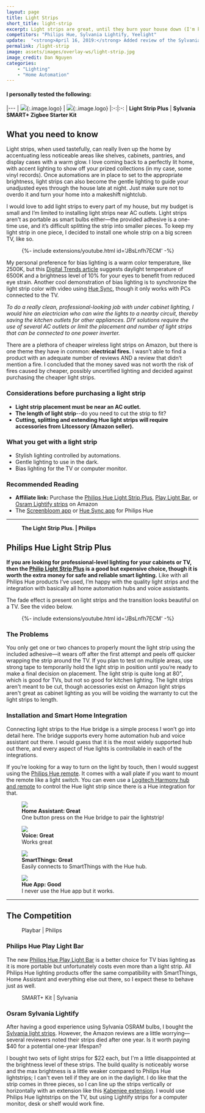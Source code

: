 ```yaml
---
layout: page
title: Light Strips
short_title: light-strip
excerpt: Light strips are great, until they burn your house down (I'm kidding, sort of).
competitors: "Philips Hue, Sylvania Lightify, Yeelight"
update:  "<strong>April 16, 2019:</strong> Added review of the Sylvania OSRAM SMART+ Light Strip."
permalink: /light-strip
image: assets/images/overlay-ws/light-strip.jpg
image_credit: Dan Nguyen
categories: 
    - "Lighting"
    - "Home Automation"
---
```


<!--more-->

#### I personally tested the following:

|---
| ![](assets\images\logo\philips-hue.png){:.image.logo} | ![](assets\images\logo\osram.png){:.image.logo} 
|:-:|:-:
| **Light Strip Plus** | **Sylvania SMART+ Zigbee Starter Kit**


## What you need to know

Light strips, when used tastefully, can really liven up the home by accentuating less noticeable areas like shelves, cabinets, pantries, and display cases with a warm glow. I love coming back to a perfectly lit home, with accent lighting to show off your prized collections (in my case, some vinyl records). Once automations are in place to set to the appropriate brightness, light strips can also become the gentle lighting to guide your unadjusted eyes through the house late at night. Just make sure not to overdo it and turn your home into a makeshift nightclub. 

I would love to add light strips to every part of my house, but my budget is small and I’m limited to installing light strips near AC outlets. Light strips aren't as portable as smart bulbs either—the provided adhesive is a one-time use, and it’s difficult splitting the strip into smaller pieces. To keep my light strip in one piece, I decided to install one whole strip on a big screen TV, like so.

<figure class="align-center">
  <div class="container">
   {%- include extensions/youtube.html id='JBsLnfh7ECM' -%}
  </div>
  <figcaption></figcaption> 
</figure>
<p></p>

My personal preference for bias lighting is a warm color temperature, like 2500K, but this [Digital Trends article](https://www.digitaltrends.com/home-theater/bias-lighting-for-tv/) suggests daylight temperature of 6500K and a brightness level of 10% for your eyes to benefit from reduced eye strain. Another cool demonstration of bias lighting is to synchronize the light strip color with video using [Hue Sync](https://www2.meethue.com/en-us/entertainment/hue-sync), though it only works with PCs connected to the TV.

<p class="box">
<i>To do a really clean, professional-looking job with under cabinet lighting, I would hire an electrician who can wire the lights to a nearby circuit, thereby saving the kitchen outlets for other appliances. DIY solutions require the use of several AC outlets or limit the placement and  number of light strips that can be connected to one power inverter.</i></p>

There are a plethora of cheaper wireless light strips on Amazon, but there is one theme they have in common: **electrical fires.** I wasn’t able to find a product with an adequate number of reviews AND a review that didn’t mention a fire. I concluded that the money saved was not worth the risk of fires caused by cheaper, possibly uncertified lighting and decided against purchasing the cheaper light strips.

### Considerations before purchasing a light strip

<ul class="alt">
  <li><strong>Light strip placement must be near an AC outlet.</strong></li>
  <li><strong>The length of light strip</strong>--do you need to cut the strip to fit?</li>
  <li><strong>Cutting, splitting and extending Hue light strips will require accessories from Litcessory (Amazon seller).</strong></li>
</ul>


### What you get with a light strip

<ul class="alt">
  <li>Stylish lighting controlled by automations.</li>
  <li> Gentle lighting to use in the dark.</li>
  <li>Bias lighting for the TV or computer monitor.</li>
</ul>

### Recommended Reading

<ul class="alt">
  <li><strong>Affiliate link:</strong> Purchase the <a href="https://amzn.to/2WFJK8U">Philips Hue Light Strip Plus</a>, <a href="https://amzn.to/2WHbIpx">Play Light Bar</a>, or <a href="https://amzn.to/2WHE7vG">Osram Lightify strips</a> on Amazon</li>
  <li>The <a href="http://www.screenbloom.com/">Screenbloom app</a> or <a href="https://www2.meethue.com/en-us/entertainment/hue-sync">Hue Sync app</a> for Philips Hue</li>
</ul>

<!-- Product Review section -->
<hr class="major" />

<figure class="align-left">
  <img src="assets\images\product-photo\philips-hue-lightstrip.jpg" alt=""/>
  <figcaption>
    <strong>The Light Strip Plus. |  Philips</strong>
  </figcaption>
</figure>

## Philips Hue Light Strip Plus

**If you are looking for professional-level lighting for your cabinets or TV, then the [Philip Light Strip Plus](https://amzn.to/2WFJK8U) is a good but expensive choice, though it is worth the extra money for safe and reliable smart lighting.** Like with all Philips Hue products I’ve used, I’m happy with the quality light strips and the integration with basically all home automation hubs and voice assistants.

The fade effect is present on light strips and the transition looks beautiful on a TV. See the video below.

<figure class="align-center">
  <div class="container">
   {%- include extensions/youtube.html id='JBsLnfh7ECM' -%}
  </div>
  <figcaption></figcaption> 
</figure>
<p></p>

### The Problems

You only get one or two chances to properly mount the light strip using the included adhesive—it wears off after the first attempt and peels off quicker wrapping the strip around the TV. If you plan to test on multiple areas, use strong tape to temporarily hold the light strip in position until you’re ready to make a final decision on placement. The light strip is quite long at 80", which is good for TVs, but not so good for kitchen lighting. The light strips aren't meant to be cut, though accessories exist on Amazon light strips aren't great as cabinet lighting as you will be voiding the warranty to cut the light strips to length. 

### Installation and Smart Home Integration
Connecting light strips to the Hue bridge is a simple process I won’t go into detail here. The bridge supports every home automation hub and voice assistant out there. I would guess that it is the most widely supported hub out there, and every aspect of Hue lights is controllable in each of the integrations.

If you’re looking for a way to turn on the light by touch, then I would suggest using the [Philips Hue remote](https://amzn.to/2ZMiuYT). It comes with a wall plate if you want to mount the remote like a light switch.  You can even use a [Logitech Harmony hub and remote](https://amzn.to/2XYEUEB) to control the Hue light strip since there is a Hue integration for that.

<div class="row">
	<!-- Break -->
	<div class="6u 12u$(medium)">
	  <figure class="fourthtest">
        <img src="assets/images/integrations/na.png" />
        <figcaption>
          <strong>Home Assistant: Great</strong><br>One button press on the Hue bridge to pair the lightstrip!
        </figcaption>
      </figure>
	</div>
	<div class="6u 12u$(medium)">
      <figure class="fourthtest">
       <img src="assets/images/integrations/google-home.png" />
       <figcaption>
         <strong>Voice: Great</strong><br>Works great
       </figcaption>
      </figure>
	</div>
</div>

<div class="row">
	<!-- Break -->
	<div class="6u 12u$(medium)">
      <figure class="fourthtest">
      <img src="assets/images/integrations/philips-lightstrip-st.png" />
      <figcaption>
      <strong>SmartThings: Great</strong><br> Easily connects to SmartThings with the Hue hub.
      </figcaption>
      </figure>
	</div>
	<div class="6u 12u$(medium)">
      <figure class="fourthtest">
       <img src="assets/images/integrations/philips-hue-app.png"  />
       <figcaption>
         <strong>Hue App: Good</strong><br>I never use the Hue app but it works.
       </figcaption>
      </figure>
	</div>
</div>
<p></p>


<!-- Product Review section -->
<hr class="minor" />

## The Competition

<div class="row">
    <div class="6u 12u$(small)">
      <figure class="align-left">
          <img src="assets\images\product-photo\philips-hue-playbar.jpg" alt=""/>
        <figcaption> Playbar | Philips</figcaption>
      </figure>
      <h3>Philips Hue Play Light Bar</h3>
      <p>The new <a href="https://amzn.to/2WHbIpx">Philips Hue Play Light Bar</a> is a better choice for TV bias lighting as it is more portable but unfortunately costs even more than a light strip. All Philips Hue lighting products offer the same compatibility with SmartThings, Home Assistant and everything else out there, so I expect these to behave just as well.</p>
    </div>
    <div class="6u$ 12u$(small)">
      <figure class="align-left">
          <img src="assets\images\product-photo\osram-strip.jpg" alt=""/>
        <figcaption> SMART+ Kit | Sylvania</figcaption>
      </figure>
    	<h3>Osram Sylvania Lightify</h3>
    	<p>After having a good experience using Sylvania OSRAM bulbs, I bought the <a href="https://amzn.to/2WHE7vG">Sylvania light strips</a>. However, the Amazon reviews are a little worrying—several reviewers noted their strips died after one year. Is it worth paying $40 for a potential one-year  lifespan?</p>
    	<p>I bought two sets of light strips for $22 each, but I'm a little disappointed at the brightness level of these strips. The build quality is noticeably worse and the max brightness is a little weaker compared to Philips Hue lightstrips; I can't even tell if they are on in the daylight. I do like that the strip comes in three pieces, so I can line up the strips vertically or horizontally with an extension like this <a href="https://amzn.to/2XSVzJD">Kabenjee extension</a>. I would use Philips Hue lightstrips on the TV, but using Lightify strips for a computer monitor, desk or shelf would work fine.</p>
    </div>
</div>
